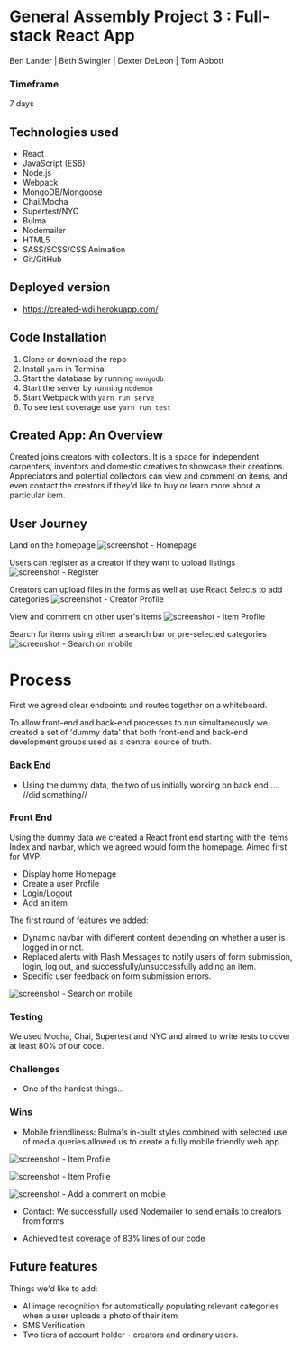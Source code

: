 # General Assembly Project 3 : Full-stack React App

Ben Lander | Beth Swingler | Dexter DeLeon | Tom Abbott

### Timeframe
7 days

## Technologies used

* React
* JavaScript (ES6)
* Node.js
* Webpack
* MongoDB/Mongoose
* Chai/Mocha
* Supertest/NYC
* Bulma
* Nodemailer
* HTML5
* SASS/SCSS/CSS Animation
* Git/GitHub

## Deployed version
- https://created-wdi.herokuapp.com/

## Code Installation

1. Clone or download the repo
2. Install ```yarn``` in Terminal
3. Start the database by running ```mongodb```
4. Start the server by running ```nodemon```
5. Start Webpack with ```yarn run serve```
6. To see test coverage use ```yarn run test```


## Created App: An Overview
Created joins creators with collectors. It is a space for independent carpenters, inventors and domestic creatives to showcase their creations. Appreciators and potential collectors can view and comment on items, and even contact the creators if they'd like to buy or learn more about a particular item.

## User Journey
Land on the homepage
![screenshot - Homepage](https://user-images.githubusercontent.com/44749113/52853728-5cf24900-3114-11e9-9eba-a4882e38fd43.png)

Users can register as a creator if they want to upload listings
![screenshot - Register](https://user-images.githubusercontent.com/44749113/52858337-bad95d80-3121-11e9-884a-b86caf639cc1.png)

Creators can upload files in the forms as well as use React Selects to add categories
![screenshot - Creator Profile](https://user-images.githubusercontent.com/44749113/52858169-51594f00-3121-11e9-8796-9d855cba8e24.png)

View and comment on other user's items
![screenshot - Item Profile](https://user-images.githubusercontent.com/44749113/52858076-122afe00-3121-11e9-817a-52785a566d8c.png)

Search for items using either a search bar or pre-selected categories
![screenshot - Search on mobile](https://user-images.githubusercontent.com/44749113/52854336-01c15600-3116-11e9-9b4f-f22e1e83a925.png)



# Process

First we agreed clear endpoints and routes together on a whiteboard.

To allow front-end and back-end processes to run simultaneously we created a set of 'dummy data' that both front-end and back-end development groups used as a central source of truth.

### Back End
- Using the dummy data, the two of us initially working on back end..... //did something//

### Front End
Using the dummy data we created a React front end starting with the Items Index and navbar, which we agreed would form the homepage.
Aimed first for MVP:
- Display home Homepage
- Create a user Profile
- Login/Logout
- Add an item

The first round of features we added:
- Dynamic navbar with different content depending on whether a user is logged in or not.
- Replaced alerts with Flash Messages to notify users of form submission, login, log out, and successfully/unsuccessfully adding an item.
- Specific user feedback on form submission errors.

![screenshot - Search on mobile](https://user-images.githubusercontent.com/44749113/52858219-72ba3b00-3121-11e9-8099-42d9232b4a50.png)


### Testing
We used Mocha, Chai, Supertest and NYC and aimed to write tests to cover at least 80% of our code.

### Challenges

- One of the hardest things...

### Wins

- Mobile friendliness: Bulma's in-built styles combined with selected use of media queries allowed us to create a fully mobile friendly web app.


![screenshot - Item Profile](https://user-images.githubusercontent.com/44749113/52854796-92e4fc80-3117-11e9-86ab-d8e9e798c07d.png)

![screenshot - Item Profile](https://user-images.githubusercontent.com/44749113/52854944-fd963800-3117-11e9-8dbf-ffa2fd604a1f.png)

![screenshot - Add a comment on mobile](https://user-images.githubusercontent.com/44749113/52854728-48638000-3117-11e9-9723-7b862f19a642.png)

- Contact: We successfully used Nodemailer to send emails to creators from forms


- Achieved test coverage of 83% lines of our code

## Future features

Things we'd like to add:

- AI image recognition for automatically populating relevant categories when a user uploads a photo of their item
- SMS Verification
- Two tiers of account holder - creators and ordinary users.
